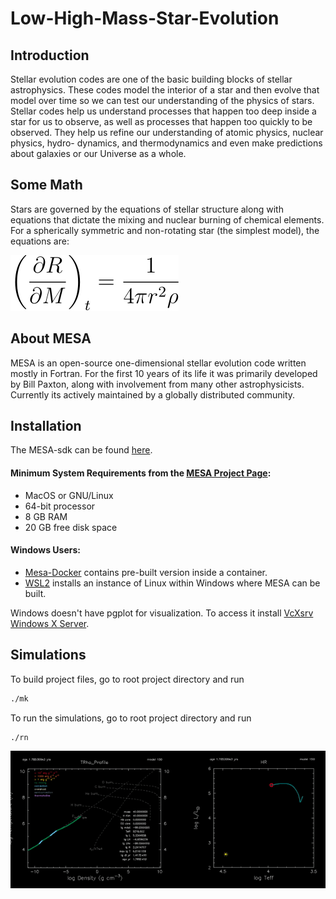 # Low-High-Mass-Star-Evolution
## Introduction
Stellar evolution codes are one of the basic building blocks of stellar astrophysics. These
codes model the interior of a star and then evolve that model over time so we can test our
understanding of the physics of stars. Stellar codes help us understand processes that happen
too deep inside a star for us to observe, as well as processes that happen too quickly to be
observed. They help us refine our understanding of atomic physics, nuclear physics, hydro-
dynamics, and thermodynamics and even make predictions about galaxies or our Universe
as a whole.

## Some Math
Stars are governed by the equations of stellar structure along with equations that dictate
the mixing and nuclear burning of chemical elements. For a spherically symmetric and
non-rotating star (the simplest model), the equations are:

![eq1](https://github.com/axr6077/Low-High-Mass-Star-Evolution/blob/main/equations/eq1.svg)

## About MESA
MESA is an open-source one-dimensional stellar evolution code written mostly in Fortran.
For the first 10 years of its life it was primarily developed by Bill Paxton, along with involvement from many other astrophysicists. Currently its actively maintained by a globally distributed
community. 

## Installation

The MESA-sdk can be found [here](https://docs.mesastar.org/en/release-r22.05.1/quickstart.html).

<p>

#### Minimum System Requirements from the [MESA Project Page](https://docs.mesastar.org/en/release-r22.05.1/installation.html):

- MacOS or GNU/Linux
- 64-bit processor
- 8 GB RAM
- 20 GB free disk space

#### Windows Users:
- [Mesa-Docker](https://github.com/evbauer/MESA-Docker) contains pre-built version inside a container. 
- [WSL2](https://learn.microsoft.com/en-us/windows/wsl/install) installs an instance of Linux within Windows where MESA can be built. 

Windows doesn't have pgplot for visualization. To access it install [VcXsrv Windows X Server](https://sourceforge.net/projects/vcxsrv/).

</p>
</details>

## Simulations

To build project files, go to root project directory and run
```bash
./mk 
```

To run the simulations, go to root project directory and run 
```bash
./rn
```
![High Mass Stellar Evolution](https://github.com/axr6077/Low-High-Mass-Star-Evolution/blob/main/high_mass/highmass_sim.gif)
